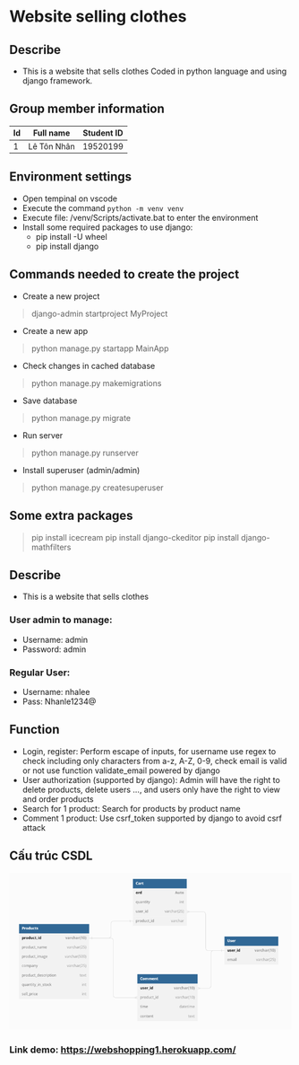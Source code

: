 # Website selling clothes
## Describe
- This is a website that sells clothes
Coded in python language and using django framework.
## Group member information 
|Id|Full name|Student ID|
|-|-|-|
|1|Lê Tôn Nhân|19520199|
## Environment settings
- Open tempinal on vscode
- Execute the command `python -m venv venv`
- Execute file: /venv/Scripts/activate.bat to enter the environment
- Install some required packages to use django:
     - pip install -U wheel
     - pip install django
## Commands needed to create the project
- Create a new project
> django-admin startproject MyProject
- Create a new app
> python manage.py startapp MainApp
- Check changes in cached database
> python manage.py makemigrations
- Save database
> python manage.py migrate
- Run server
> python manage.py runserver
- Install superuser (admin/admin)
> python manage.py createsuperuser
## Some extra packages
> pip install icecream
> pip install django-ckeditor
> pip install django-mathfilters

## Describe
- This is a website that sells clothes
### User admin to manage:
- Username: admin
- Password: admin
### Regular User:
- Username: nhalee
- Pass: Nhanle1234@

## Function

- Login, register: Perform escape of inputs, for username use regex to check including only characters from a-z, A-Z, 0-9, check email is valid or not use function validate_email powered by django
- User authorization (supported by django): Admin will have the right to delete products, delete users ..., and users only have the right to view and order products
- Search for 1 product: Search for products by product name
- Comment 1 product: Use csrf_token supported by django to avoid csrf attack

## Cấu trúc CSDL
<img src="image/CSDL.png">

### Link demo: https://webshopping1.herokuapp.com/

